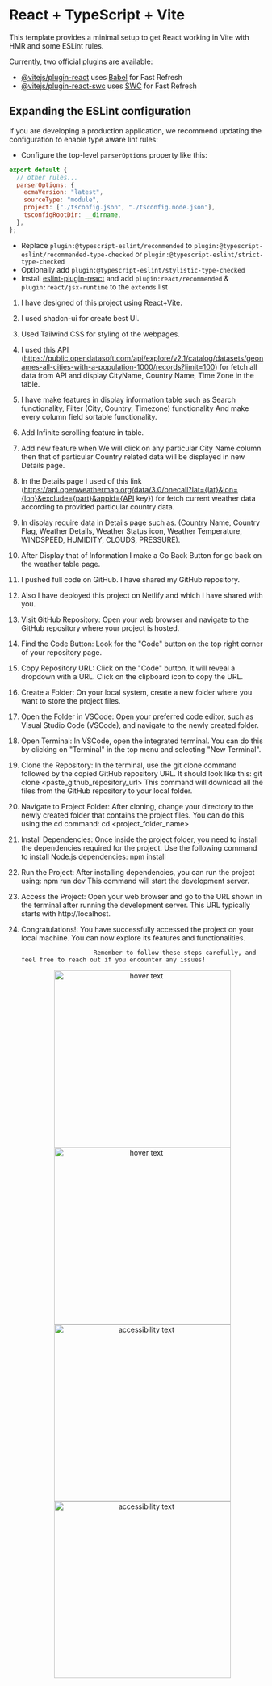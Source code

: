 # React + TypeScript + Vite

This template provides a minimal setup to get React working in Vite with HMR and some ESLint rules.

Currently, two official plugins are available:

- [@vitejs/plugin-react](https://github.com/vitejs/vite-plugin-react/blob/main/packages/plugin-react/README.md) uses [Babel](https://babeljs.io/) for Fast Refresh
- [@vitejs/plugin-react-swc](https://github.com/vitejs/vite-plugin-react-swc) uses [SWC](https://swc.rs/) for Fast Refresh

## Expanding the ESLint configuration

If you are developing a production application, we recommend updating the configuration to enable type aware lint rules:

- Configure the top-level `parserOptions` property like this:

```js
export default {
  // other rules...
  parserOptions: {
    ecmaVersion: "latest",
    sourceType: "module",
    project: ["./tsconfig.json", "./tsconfig.node.json"],
    tsconfigRootDir: __dirname,
  },
};
```

- Replace `plugin:@typescript-eslint/recommended` to `plugin:@typescript-eslint/recommended-type-checked` or `plugin:@typescript-eslint/strict-type-checked`
- Optionally add `plugin:@typescript-eslint/stylistic-type-checked`
- Install [eslint-plugin-react](https://github.com/jsx-eslint/eslint-plugin-react) and add `plugin:react/recommended` & `plugin:react/jsx-runtime` to the `extends` list

<!-- Here I am talking about of the project -->

1.  I have designed of this project using React+Vite.
2.  I used shadcn-ui for create best UI.
3.  Used Tailwind CSS for styling of the webpages.
4.  I used this API (https://public.opendatasoft.com/api/explore/v2.1/catalog/datasets/geonames-all-cities-with-a-population-1000/records?limit=100) for fetch all data from API and display CityName, Country Name, Time Zone in the table.
5.  I have make features in display information table such as Search functionality, Filter (City, Country, Timezone) functionality And make every column field sortable functionality.
6.  Add Infinite scrolling feature in table.
7.  Add new feature when We will click on any particular City Name column then that of particular Country related data will be displayed in new Details page.
8.  In the Details page I used of this link (https://api.openweathermap.org/data/3.0/onecall?lat={lat}&lon={lon}&exclude={part}&appid={API key}) for fetch current weather data according to provided particular country data.
9.  In display require data in Details page such as. (Country Name, Country Flag, Weather Details, Weather Status icon, Weather Temperature, WINDSPEED, HUMIDITY, CLOUDS, PRESSURE).
10. After Display that of Information I make a Go Back Button for go back on the weather table page.
11. I pushed full code on GitHub. I have shared my GitHub repository.
12. Also I have deployed this project on Netlify and which I have shared with you.

    <!-- Your project sounds impressive! Let's break down the steps to extract or clone your project from GitHub: -->

13. Visit GitHub Repository: Open your web browser and navigate to the GitHub repository where your project is hosted.

14. Find the Code Button: Look for the "Code" button on the top right corner of your repository page.

15. Copy Repository URL: Click on the "Code" button. It will reveal a dropdown with a URL. Click on the clipboard icon to copy the URL.

16. Create a Folder: On your local system, create a new folder where you want to store the project files.

17. Open the Folder in VSCode: Open your preferred code editor, such as Visual Studio Code (VSCode), and navigate to the newly created folder.

18. Open Terminal: In VSCode, open the integrated terminal. You can do this by clicking on "Terminal" in the top menu and selecting "New Terminal".

19. Clone the Repository: In the terminal, use the git clone command followed by the copied GitHub repository URL. It should look like this:
    git clone <paste_github_repository_url>
    This command will download all the files from the GitHub repository to your local folder.

20. Navigate to Project Folder: After cloning, change your directory to the newly created folder that contains the project files. You can do this using the cd command:
    cd <project_folder_name>
21. Install Dependencies: Once inside the project folder, you need to install the dependencies required for the project. Use the following command to install Node.js dependencies:
    npm install

22. Run the Project: After installing dependencies, you can run the project using:
    npm run dev
    This command will start the development server.

23. Access the Project: Open your web browser and go to the URL shown in the terminal after running the development server. This URL typically starts with http://localhost.

24. Congratulations!: You have successfully accessed the project on your local machine. You can now explore its features and functionalities.

                            Remember to follow these steps carefully, and feel free to reach out if you encounter any issues!

    <p align="center">

      <img src="./src/assets/table_data.png" width="350" title="hover text">
      <img src="./src/assets/table_data_mobile_view.png" width="350" title="hover text">
      <img src="./src/assets/detail_page.png" width="350" alt="accessibility text">
      <img src="./src/assets/detail_page_mobile_view.png" width="350" alt="accessibility text">
    </p>
